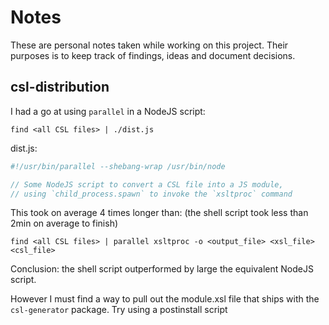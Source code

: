 # Notes

These are personal notes taken while working on this project.
Their purposes is to keep track of findings, ideas and document decisions.

## csl-distribution

I had a go at using `parallel` in a NodeJS script:

```
find <all CSL files> | ./dist.js
```

dist.js:

```javascript
#!/usr/bin/parallel --shebang-wrap /usr/bin/node

// Some NodeJS script to convert a CSL file into a JS module,
// using `child_process.spawn` to invoke the `xsltproc` command
```

This took on average 4 times longer than: (the shell script took less than 2min on average to finish)

```
find <all CSL files> | parallel xsltproc -o <output_file> <xsl_file> <csl_file>
```

Conclusion: the shell script outperformed by large the equivalent NodeJS script.

However I must find a way to pull out the module.xsl file that ships with the `csl-generator` package.
Try using a postinstall script

